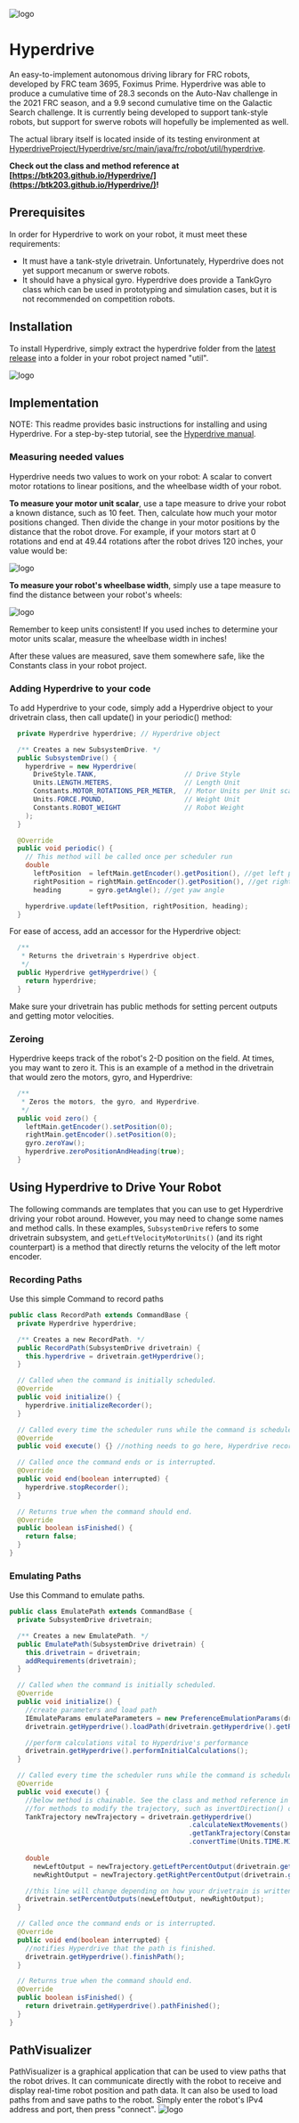 ![logo](https://github.com/BTK203/InfiniteRecharge-2021/blob/master/banner.png?raw=true)
# Hyperdrive
An easy-to-implement autonomous driving library for FRC robots, developed by FRC team 3695, Foximus Prime. Hyperdrive was able to produce a cumulative time of
28.3 seconds on the Auto-Nav challenge in the 2021 FRC season, and a 9.9 second cumulative time on the Galactic Search challenge. It is currently being developed to support tank-style robots, but support for swerve robots will hopefully be implemented as well.

The actual library itself is located inside of its testing environment at [HyperdriveProject/Hyperdrive/src/main/java/frc/robot/util/hyperdrive](https://github.com/BTK203/Hyperdrive/tree/develop/HyperdriveProject/Hyperdrive/src/main/java/frc/robot/util/hyperdrive).

**Check out the class and method reference at [https://btk203.github.io/Hyperdrive/](https://btk203.github.io/Hyperdrive/)!**

## Prerequisites
In order for Hyperdrive to work on your robot, it must meet these requirements:

- It must have a tank-style drivetrain. Unfortunately, Hyperdrive does not yet support mecanum or swerve robots.
- It should have a physical gyro. Hyperdrive does provide a TankGyro class which can be used in prototyping and simulation cases, but it is not recommended on competition robots.

## Installation
To install Hyperdrive, simply extract the hyperdrive folder from the [latest release](https://github.com/BTK203/Hyperdrive/releases/latest) into a folder in your robot project named "util".

![logo](https://github.com/BTK203/Hyperdrive/blob/develop/images/hyperdrive-install.png?raw=true)

## Implementation

NOTE: This readme provides basic instructions for installing and using Hyperdrive. For a step-by-step tutorial, see the [Hyperdrive manual](https://github.com/BTK203/Hyperdrive/blob/main/Hyperdrive%20Manual.pdf).

### Measuring needed values
Hyperdrive needs two values to work on your robot: A scalar to convert motor rotations to linear positions, and the wheelbase width of your robot.

**To measure your motor unit scalar**, use a tape measure to drive your robot a known distance, such as 10 feet. Then, calculate how much your motor positions changed. Then divide the change in your motor positions by the distance that the robot drove. For example, if your motors start at 0 rotations and end at 49.44 rotations after the robot drives 120 inches, your value would be:

![logo](https://github.com/BTK203/Hyperdrive/blob/develop/images/mupu-equation.png?raw=true)

**To measure your robot's wheelbase width**, simply use a tape measure to find the distance between your robot's wheels:

![logo](https://github.com/BTK203/Hyperdrive/blob/develop/images/wheelbase.png?raw=true)

Remember to keep units consistent! If you used inches to determine your motor units scalar, measure the wheelbase width in inches!

After these values are measured, save them somewhere safe, like the Constants class in your robot project.

### Adding Hyperdrive to your code
To add Hyperdrive to your code, simply add a Hyperdrive object to your drivetrain class, then call update() in your periodic() method:

```java
  private Hyperdrive hyperdrive; // Hyperdrive object

  /** Creates a new SubsystemDrive. */
  public SubsystemDrive() {
    hyperdrive = new Hyperdrive(
      DriveStyle.TANK,                      // Drive Style
      Units.LENGTH.METERS,                  // Length Unit
      Constants.MOTOR_ROTATIONS_PER_METER,  // Motor Units per Unit scalar
      Units.FORCE.POUND,                    // Weight Unit
      Constants.ROBOT_WEIGHT                // Robot Weight
    );
  }
  ```

```java
  @Override
  public void periodic() {
    // This method will be called once per scheduler run
    double
      leftPosition  = leftMain.getEncoder().getPosition(), //get left position
      rightPosition = rightMain.getEncoder().getPosition(), //get right position
      heading       = gyro.getAngle(); //get yaw angle

    hyperdrive.update(leftPosition, rightPosition, heading);
  }
  ```

For ease of access, add an accessor for the Hyperdrive object:

```java
  /**
   * Returns the drivetrain's Hyperdrive object.
   */
  public Hyperdrive getHyperdrive() {
    return hyperdrive;
  }
```

Make sure your drivetrain has public methods for setting percent outputs and getting motor velocities.

### Zeroing
Hyperdrive keeps track of the robot's 2-D position on the field. At times, you may want to zero it. This is an example of a method in the drivetrain that would zero the motors, gyro, and Hyperdrive:

```java
  /**
   * Zeros the motors, the gyro, and Hyperdrive.
   */
  public void zero() {
    leftMain.getEncoder().setPosition(0);
    rightMain.getEncoder().setPosition(0);
    gyro.zeroYaw();
    hyperdrive.zeroPositionAndHeading(true);
  }
```

## Using Hyperdrive to Drive Your Robot
The following commands are templates that you can use to get Hyperdrive driving your robot around. However, you may need to change some names and method calls.
In these examples, `SubsystemDrive` refers to some drivetrain subsystem, and `getLeftVelocityMotorUnits()` (and its right counterpart) is a method that directly returns the velocity of the left motor encoder.

### Recording Paths
Use this simple Command to record paths
```java
public class RecordPath extends CommandBase {
  private Hyperdrive hyperdrive;

  /** Creates a new RecordPath. */
  public RecordPath(SubsystemDrive drivetrain) {
    this.hyperdrive = drivetrain.getHyperdrive();
  }

  // Called when the command is initially scheduled.
  @Override
  public void initialize() {
    hyperdrive.initializeRecorder();
  }

  // Called every time the scheduler runs while the command is scheduled.
  @Override
  public void execute() {} //nothing needs to go here, Hyperdrive records a point every time it is updated

  // Called once the command ends or is interrupted.
  @Override
  public void end(boolean interrupted) {
    hyperdrive.stopRecorder();
  }

  // Returns true when the command should end.
  @Override
  public boolean isFinished() {
    return false;
  }
}
```

### Emulating Paths
Use this Command to emulate paths.
```java
public class EmulatePath extends CommandBase {
  private SubsystemDrive drivetrain;

  /** Creates a new EmulatePath. */
  public EmulatePath(SubsystemDrive drivetrain) {
    this.drivetrain = drivetrain;
    addRequirements(drivetrain);
  }

  // Called when the command is initially scheduled.
  @Override
  public void initialize() {
    //create parameters and load path
    IEmulateParams emulateParameters = new PreferenceEmulationParams(drivetrain.getHyperdrive().getLengthUnits());
    drivetrain.getHyperdrive().loadPath(drivetrain.getHyperdrive().getRecordedPath(), emulateParameters);

    //perform calculations vital to Hyperdrive's performance
    drivetrain.getHyperdrive().performInitialCalculations();
  }

  // Called every time the scheduler runs while the command is scheduled.
  @Override
  public void execute() {
    //below method is chainable. See the class and method reference in the manual
    //for methods to modify the trajectory, such as invertDirection() or invertTurn().
    TankTrajectory newTrajectory = drivetrain.getHyperdrive()
                                             .calculateNextMovements()
                                             .getTankTrajectory(Constants.ROBOT_WHEELBASE_WIDTH)
                                             .convertTime(Units.TIME.MINUTES);
    
    double
      newLeftOutput = newTrajectory.getLeftPercentOutput(drivetrain.getLeftVelocityMotorUnits()),
      newRightOutput = newTrajectory.getRightPercentOutput(drivetrain.getRightVelocityMotorUnits());

    //this line will change depending on how your drivetrain is written, but you get the idea.
    drivetrain.setPercentOutputs(newLeftOutput, newRightOutput);
  }

  // Called once the command ends or is interrupted.
  @Override
  public void end(boolean interrupted) {
    //notifies Hyperdrive that the path is finished.
    drivetrain.getHyperdrive().finishPath();
  }

  // Returns true when the command should end.
  @Override
  public boolean isFinished() {
    return drivetrain.getHyperdrive().pathFinished();
  }
}
```

## PathVisualizer
PathVisualizer is a graphical application that can be used to view paths that the robot drives. It can communicate directly with the robot to receive and display real-time robot position and path data. It can also be used to load paths from and save paths to the robot. Simply enter the robot's IPv4 address and port, then press "connect".
![logo](https://github.com/BTK203/Hyperdrive/blob/develop/images/pathvisualizer.png?raw=true)

